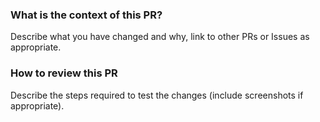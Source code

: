 <!-- ignore-task-list-start -->

### What is the context of this PR?

Describe what you have changed and why, link to other PRs or Issues as appropriate.

### How to review this PR

Describe the steps required to test the changes (include screenshots if appropriate).
